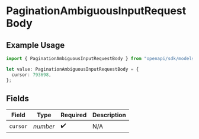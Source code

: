 # PaginationAmbiguousInputRequestBody

## Example Usage

```typescript
import { PaginationAmbiguousInputRequestBody } from "openapi/sdk/models/operations";

let value: PaginationAmbiguousInputRequestBody = {
  cursor: 793698,
};
```

## Fields

| Field              | Type               | Required           | Description        |
| ------------------ | ------------------ | ------------------ | ------------------ |
| `cursor`           | *number*           | :heavy_check_mark: | N/A                |